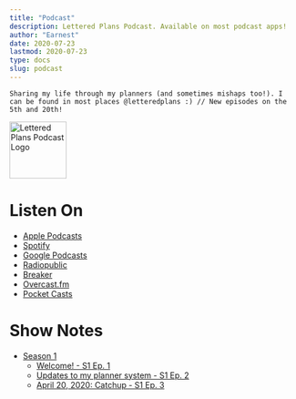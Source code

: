 ```yaml
---
title: "Podcast"
description: Lettered Plans Podcast. Available on most podcast apps!
author: "Earnest"
date: 2020-07-23
lastmod: 2020-07-23
type: docs
slug: podcast
---
```

`Sharing my life through my planners (and sometimes mishaps too!). I can be found in most places @letteredplans :) // New episodes on the 5th and 20th!`

<img src="/logo/lp-pod-small.jpg" alt="Lettered Plans Podcast Logo" style="width:100px;height:100px;">

# Listen On
- [Apple Podcasts](https://podcasts.apple.com/ca/podcast/lettered-plans/id1489779945)
- [Spotify](https://open.spotify.com/show/3DA1aUbVQPDDJPxVJmdcOe)
- [Google Podcasts](https://www.google.com/podcasts?feed=aHR0cHM6Ly9hcGkucG9kY2FjaGUubmV0L3Nob3dzLzc1ZjcxYTI1LTRiMGUtNDE2Yi05MGIzLTMyYmE2ZTFlZDFhOS9mZWVk)
- [Radiopublic](https://radiopublic.com/lettered-plans-8jyy3v)
- [Breaker](https://www.breaker.audio/lettered-plans)
- [Overcast.fm](https://overcast.fm/itunes1489779945/lettered-plans)
- [Pocket Casts](https://pca.st/j6ndtkkg)

# Show Notes
* [Season 1](/docs/podcast/s1)
  - [Welcome! - S1 Ep. 1](/docs/podcast/s1/ep1)
  - [Updates to my planner system - S1 Ep. 2](/docs/podcast/s1/ep2)
  - [April 20, 2020: Catchup - S1 Ep. 3](/docs/podcast/s1/ep3)
